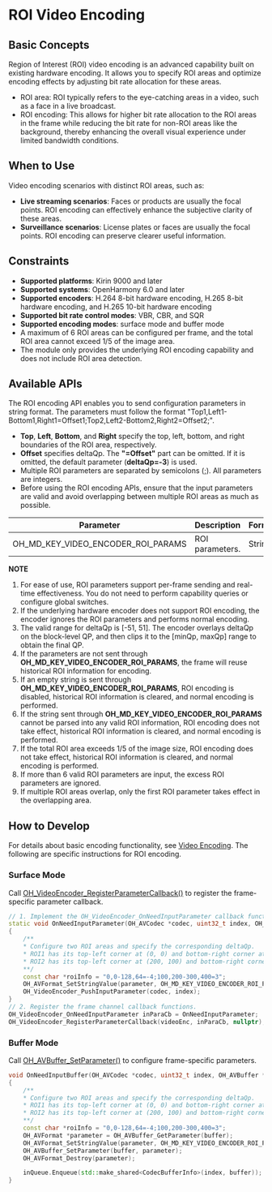 # ROI Video Encoding

<!--Kit: AVCodec Kit-->
<!--Subsystem: Multimedia-->
<!--Owner: @xhjgc-->
<!--Designer: @dpy2650--->
<!--Tester: @cyakee-->
<!--Adviser: @w_Machine_cc-->

## Basic Concepts

Region of Interest (ROI) video encoding is an advanced capability built on existing hardware encoding. It allows you to specify ROI areas and optimize encoding effects by adjusting bit rate allocation for these areas.
- ROI area: ROI typically refers to the eye-catching areas in a video, such as a face in a live broadcast.
- ROI encoding: This allows for higher bit rate allocation to the ROI areas in the frame while reducing the bit rate for non-ROI areas like the background, thereby enhancing the overall visual experience under limited bandwidth conditions.

## When to Use

Video encoding scenarios with distinct ROI areas, such as:
- **Live streaming scenarios**: Faces or products are usually the focal points. ROI encoding can effectively enhance the subjective clarity of these areas.
- **Surveillance scenarios**: License plates or faces are usually the focal points. ROI encoding can preserve clearer useful information.

## Constraints

- **Supported platforms**: Kirin 9000 and later
- **Supported systems**: OpenHarmony 6.0 and later
- **Supported encoders**: H.264 8-bit hardware encoding, H.265 8-bit hardware encoding, and H.265 10-bit hardware encoding
- **Supported bit rate control modes**: VBR, CBR, and SQR
- **Supported encoding modes**: surface mode and buffer mode
- A maximum of 6 ROI areas can be configured per frame, and the total ROI area cannot exceed 1/5 of the image area.
- The module only provides the underlying ROI encoding capability and does not include ROI area detection.

## Available APIs

The ROI encoding API enables you to send configuration parameters in string format. The parameters must follow the format "Top1,Left1-Bottom1,Right1=Offset1;Top2,Left2-Bottom2,Right2=Offset2;".<br>
- **Top**, **Left**, **Bottom**, and **Right** specify the top, left, bottom, and right boundaries of the ROI area, respectively.
- **Offset** specifies deltaQp. The **"=Offset"** part can be omitted. If it is omitted, the default parameter (**deltaQp=-3**) is used.
- Multiple ROI parameters are separated by semicolons (;). All parameters are integers.
- Before using the ROI encoding APIs, ensure that the input parameters are valid and avoid overlapping between multiple ROI areas as much as possible.

|Parameter|Description|Format|
|------- |------- |------- |
|OH_MD_KEY_VIDEO_ENCODER_ROI_PARAMS |ROI parameters.|String|

**NOTE**
1. For ease of use, ROI parameters support per-frame sending and real-time effectiveness. You do not need to perform capability queries or configure global switches.
2. If the underlying hardware encoder does not support ROI encoding, the encoder ignores the ROI parameters and performs normal encoding.
3. The valid range for deltaQp is [-51, 51]. The encoder overlays deltaQp on the block-level QP, and then clips it to the [minQp, maxQp] range to obtain the final QP.
4. If the parameters are not sent through **OH_MD_KEY_VIDEO_ENCODER_ROI_PARAMS**, the frame will reuse historical ROI information for encoding.
5. If an empty string is sent through **OH_MD_KEY_VIDEO_ENCODER_ROI_PARAMS**, ROI encoding is disabled, historical ROI information is cleared, and normal encoding is performed.
6. If the string sent through **OH_MD_KEY_VIDEO_ENCODER_ROI_PARAMS** cannot be parsed into any valid ROI information, ROI encoding does not take effect, historical ROI information is cleared, and normal encoding is performed.
7. If the total ROI area exceeds 1/5 of the image size, ROI encoding does not take effect, historical ROI information is cleared, and normal encoding is performed.
8. If more than 6 valid ROI parameters are input, the excess ROI parameters are ignored.
9. If multiple ROI areas overlap, only the first ROI parameter takes effect in the overlapping area.

## How to Develop

For details about basic encoding functionality, see [Video Encoding](video-encoding.md). The following are specific instructions for ROI encoding.

### Surface Mode


Call [OH_VideoEncoder_RegisterParameterCallback()](../../reference/apis-avcodec-kit/capi-native-avcodec-videoencoder-h.md#oh_videoencoder_registerparametercallback) to register the frame-specific parameter callback.

```c++
// 1. Implement the OH_VideoEncoder_OnNeedInputParameter callback function.
static void OnNeedInputParameter(OH_AVCodec *codec, uint32_t index, OH_AVFormat *parameter, void *userData)
{
    /**
    * Configure two ROI areas and specify the corresponding deltaQp.
    * ROI1 has its top-left corner at (0, 0) and bottom-right corner at (64, 128), with a QP adjustment of -4.
    * ROI2 has its top-left corner at (200, 100) and bottom-right corner at (400, 300), with a QP adjustment of +3.
    **/
    const char *roiInfo = "0,0-128,64=-4;100,200-300,400=3";
    OH_AVFormat_SetStringValue(parameter, OH_MD_KEY_VIDEO_ENCODER_ROI_PARAMS, roiInfo);
    OH_VideoEncoder_PushInputParameter(codec, index);
}
// 2. Register the frame channel callback functions.
OH_VideoEncoder_OnNeedInputParameter inParaCb = OnNeedInputParameter;
OH_VideoEncoder_RegisterParameterCallback(videoEnc, inParaCb, nullptr); // nullptr: userData is null.
```

### Buffer Mode
   
Call [OH_AVBuffer_SetParameter()](../../reference/apis-avcodec-kit/capi-native-avbuffer-h.md#oh_avbuffer_setparameter) to configure frame-specific parameters.

```c++
void OnNeedInputBuffer(OH_AVCodec *codec, uint32_t index, OH_AVBuffer *buffer, void *userData)
{
    /**
    * Configure two ROI areas and specify the corresponding deltaQp.
    * ROI1 has its top-left corner at (0, 0) and bottom-right corner at (64, 128), with a QP adjustment of -4.
    * ROI2 has its top-left corner at (200, 100) and bottom-right corner at (400, 300), with a QP adjustment of +3.
    **/
    const char *roiInfo = "0,0-128,64=-4;100,200-300,400=3";
    OH_AVFormat *parameter = OH_AVBuffer_GetParameter(buffer);
    OH_AVFormat_SetStringValue(parameter, OH_MD_KEY_VIDEO_ENCODER_ROI_PARAMS, roiInfo);
    OH_AVBuffer_SetParameter(buffer, parameter);
    OH_AVFormat_Destroy(parameter);

    inQueue.Enqueue(std::make_shared<CodecBufferInfo>(index, buffer));
}
```
